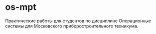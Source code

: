 # os-mpt
Практические работы для студентов по дисциплине Операционные системы для Московского приборостроительного техникума.
